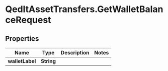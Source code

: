 # QedItAssetTransfers.GetWalletBalanceRequest

## Properties
Name | Type | Description | Notes
------------ | ------------- | ------------- | -------------
**walletLabel** | **String** |  | 



